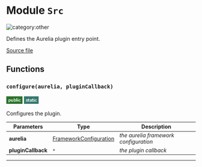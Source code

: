 # Module `Src`

![category:other](https://img.shields.io/badge/category-other-blue.svg?style=flat-square)

Defines the Aurelia plugin entry point.

[Source file](..\src\index.js)

## Functions

### `configure(aurelia, pluginCallback)`

![modifier: public](images/badges/modifier-public.png) ![modifier: static](images/badges/modifier-static.png)

Configures the plugin.

Parameters | Type | Description
--- | --- | ---
__aurelia__ | [FrameworkConfiguration](https://aurelia.io/docs/api/framework/class/FrameworkConfiguration) | *the aurelia framework configuration*
__pluginCallback__ | `*` | *the plugin callback*

---
